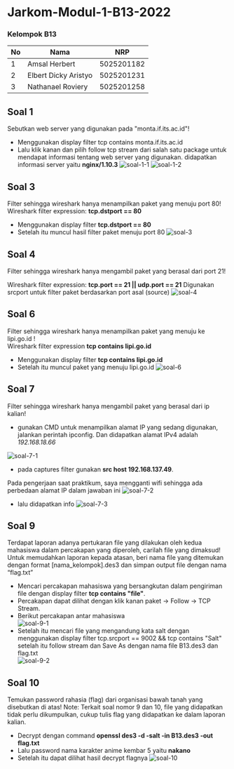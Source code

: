 # Jarkom-Modul-1-B13-2022

### Kelompok B13
| **No** | **Nama** | **NRP** | 
| ------------- | ------------- | --------- |
| 1 | Amsal Herbert  | 5025201182 | 
| 2 | Elbert Dicky Aristyo | 5025201231 |
| 3 | Nathanael Roviery | 5025201258 |

## Soal 1
Sebutkan web server yang digunakan pada "monta.if.its.ac.id"!
- Menggunakan display filter tcp contains monta.if.its.ac.id
- Lalu klik kanan dan pilih follow tcp stream dari salah satu package untuk mendapat informasi tentang web server yang digunakan.
didapatkan informasi server yaitu **nginx/1.10.3**
![soal-1-1](https://github.com/roviery/Jarkom-Modul-1-B13-2022/blob/master/img/soal1-1.png)
![soal-1-2](https://github.com/roviery/Jarkom-Modul-1-B13-2022/blob/master/img/soal1-2.png)

## Soal 3
Filter sehingga wireshark hanya menampilkan paket yang menuju port 80!  
Wireshark filter expression: **tcp.dstport == 80**
- Menggunakan display filter **tcp.dstport == 80**
- Setelah itu muncul hasil filter paket menuju port 80
![soal-3](https://github.com/roviery/Jarkom-Modul-1-B13-2022/blob/master/img/soal-3.jpg)

## Soal 4
Filter sehingga wireshark hanya mengambil paket yang berasal dari port 21!

Wireshark filter expression: **tcp.port == 21 || udp.port == 21**
Digunakan srcport untuk filter paket berdasarkan port asal (source)
![soal-4](https://github.com/roviery/Jarkom-Modul-1-B13-2022/blob/master/img/soal4.png)

## Soal 6
Filter sehingga wireshark hanya menampilkan paket yang menuju ke lipi.go.id !  
Wireshark filter expression **tcp contains lipi.go.id**

- Menggunakan display filter **tcp contains lipi.go.id**
- Setelah itu muncul paket yang menuju lipi.go.id
![soal-6](https://github.com/roviery/Jarkom-Modul-1-B13-2022/blob/master/img/soal-6.jpg)

## Soal 7
Filter sehingga wireshark hanya mengambil paket yang berasal dari ip kalian!
- gunakan CMD untuk menampilkan alamat IP yang sedang digunakan, jalankan perintah ipconfig. Dan didapatkan alamat IPv4 adalah *192.168.18.66*

![soal-7-1](https://github.com/roviery/Jarkom-Modul-1-B13-2022/blob/master/img/soal7-1.png)

- pada captures filter gunakan **src host 192.168.137.49**.

Pada pengerjaan saat praktikum, saya mengganti wifi sehingga ada perbedaan alamat IP dalam jawaban ini
![soal-7-2](https://github.com/roviery/Jarkom-Modul-1-B13-2022/blob/master/img/soal7-2.png)

- lalu didapatkan info 
![soal-7-3](https://github.com/roviery/Jarkom-Modul-1-B13-2022/blob/master/img/soal7-3.png)

## Soal 9
Terdapat laporan adanya pertukaran file yang dilakukan oleh kedua mahasiswa dalam
percakapan yang diperoleh, carilah file yang dimaksud! Untuk memudahkan laporan
kepada atasan, beri nama file yang ditemukan dengan format [nama_kelompok].des3
dan simpan output file dengan nama “flag.txt”  
- Mencari percakapan mahasiswa yang bersangkutan dalam pengiriman file dengan display filter **tcp contains "file"**.
- Percakapan dapat dilihat dengan klik kanan paket -> Follow -> TCP Stream.
- Berikut percakapan antar mahasiswa  
![soal-9-1](https://github.com/roviery/Jarkom-Modul-1-B13-2022/blob/master/img/soal-9-1.jpg)
- Setelah itu mencari file yang mengandung kata salt dengan menggunakan
display filter tcp.srcport == 9002 && tcp contains "Salt" setelah itu follow
stream dan Save As dengan nama file B13.des3 dan flag.txt  
![soal-9-2](https://github.com/roviery/Jarkom-Modul-1-B13-2022/blob/master/img/soal-9-2.jpg)


## Soal 10
Temukan password rahasia (flag) dari organisasi bawah tanah yang disebutkan di atas!
Note: Terkait soal nomor 9 dan 10, file yang didapatkan tidak perlu dikumpulkan,
cukup tulis flag yang didapatkan ke dalam laporan kalian.
- Decrypt dengan command **openssl des3 -d -salt -in B13.des3 -out flag.txt**
- Lalu password nama karakter anime kembar 5 yaitu **nakano**
- Setelah itu dapat dilihat hasil decrypt flagnya
![soal-10](https://github.com/roviery/Jarkom-Modul-1-B13-2022/blob/master/img/soal-10.jpg)
